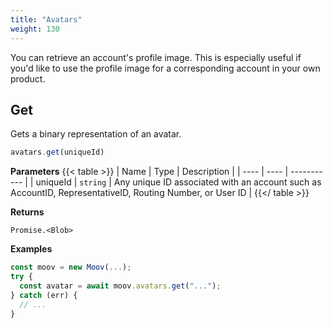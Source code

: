 ```yaml
---
title: "Avatars"
weight: 130
---
```

You can retrieve an account's profile image. This is especially useful if you'd like to use the profile image for a corresponding account in your own product.


## Get


Gets a binary representation of an avatar.

```javascript
avatars.get(uniqueId)
```

**Parameters**
{{< table >}}
| Name | Type | Description |
| ---- | ---- | ----------- |
| uniqueId |  `string` | Any unique ID associated with an account such as AccountID, RepresentativeID, Routing Number, or User ID |
{{</ table >}}



**Returns**

`Promise.<Blob>`



**Examples**

```javascript
const moov = new Moov(...);
try {
  const avatar = await moov.avatars.get("...");
} catch (err) {
  // ...
}
```








